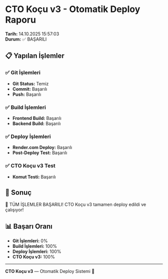 # CTO Koçu v3 - Otomatik Deploy Raporu

**Tarih:** 14.10.2025 15:57:03  
**Durum:** ✅ BAŞARILI  

## 📋 Yapılan İşlemler

### ✅ Git İşlemleri
- **Git Status:** Temiz
- **Commit:** Başarılı
- **Push:** Başarılı

### ✅ Build İşlemleri
- **Frontend Build:** Başarılı
- **Backend Build:** Başarılı

### ✅ Deploy İşlemleri
- **Render.com Deploy:** Başarılı
- **Post-Deploy Test:** Başarılı

### ✅ CTO Koçu v3 Test
- **Komut Testi:** Başarılı

## 🎯 Sonuç

🎉 TÜM İŞLEMLER BAŞARILI! CTO Koçu v3 tamamen deploy edildi ve çalışıyor!

## 📊 Başarı Oranı

- **Git İşlemleri:** 0%
- **Build İşlemleri:** 100%
- **Deploy İşlemleri:** 100%
- **CTO Koçu v3:** 100%

---
**CTO Koçu v3** — Otomatik Deploy Sistemi 🚀